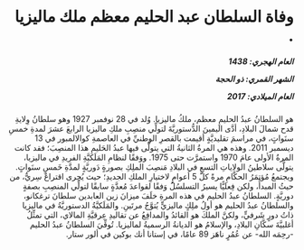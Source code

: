 <h1 dir="rtl">وفاة السلطان عبد الحليم معظم ملك ماليزيا  .</h1>

<h5 dir="rtl">العام الهجري:  1438

الشهر القمري: ذو الحجة

العام الميلادي: 2017</h5>

<p dir="rtl">هو السلطانُ عبدُ الحليمِ معظم، ملكُ ماليزيا. وُلد في 28 نوفمبر 1927 وهو سلطانُ وِلايةِ قدح شمالَ البلادِ، أدَّى اليمينَ الدُّستوريَّةَ لتولِّي منصِبِ ملكِ ماليزيا الرابعَ عشرَ لمدةِ خمسِ سنَواتٍ، في مراسمَ تقليديَّةٍ أقيمت بالقصرِ الوطنيِّ في العاصمةِ كوالالمبور في 13 ديسمبر 2011. وهذه هي المرةُ الثانيةُ التي يتولَّى فيها عبدُ الحَليمِ هذا المنصِبَ؛ فقد كانت المرةُ الأولى عامَ 1970 واستمرَّت حتى 1975. ووَفقًا لنظامِ المَلَكيَّةِ الفريدِ في ماليزيا، يتولَّى سلاطينُ الولاياتِ التسعِ في البلادِ مَنصِبَ الملِكِ بصورةٍ دَوريَّةٍ لمدَّةِ خَمسِ سنَواتٍ. ويجتمعُ مُؤتمَرُ الحكَّامِ مرةً كلَّ 5 أعوامٍ لاختيارِ الملكِ الجديدِ؛ حيث يُجرى اقتراعٌ سِريٌّ، من حيثُ المبدأُ، ولكن فِعليًّا يسيرُ التسلسُلُ وَفقًا لقواعدَ مُعدَّةٍ سابقًا لتولِّي المنصِبِ بصفةٍ دوريَّةٍ. السلطانُ عبدُ الحليم في هذه المرةِ خلَفَ ميزانَ زين العابدين سلطانَ ترغكانو، والسلطانُ عبدُ الحليم هو أولُ ملِكٍ ماليزيٍّ يُتوَّجُ مرتَينِ. والمَلَكيَّةُ الدستوريَّةُ في ماليزيا ذاتُ دورٍ شَرفيٍّ، ولكنَّ الملكَ هو القائدُ والمدافِعُ عن تقاليدِ عِرقيَّةِ المالاي، التي تمثِّلُ أغلبيَّةَ سكَّانِ البلادِ، والإسلامُ هو الديانةُ الرسميةُ لماليزيا. تُوفِّيَ السلطانُ عبدُ الحليم -رحِمَه الله- عن عُمُرٍ ناهَز 89 عامًا، في إستانا أنك بوكين في ألور ستار.</p></br>
